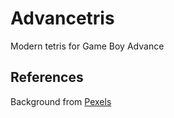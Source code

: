 # Advancetris
Modern tetris for Game Boy Advance

## References
Background from [Pexels](https://www.pexels.com)
